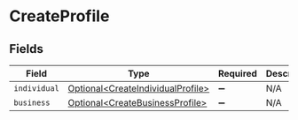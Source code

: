# CreateProfile


## Fields

| Field                                                                                    | Type                                                                                     | Required                                                                                 | Description                                                                              |
| ---------------------------------------------------------------------------------------- | ---------------------------------------------------------------------------------------- | ---------------------------------------------------------------------------------------- | ---------------------------------------------------------------------------------------- |
| `individual`                                                                             | [Optional\<CreateIndividualProfile>](../../models/components/CreateIndividualProfile.md) | :heavy_minus_sign:                                                                       | N/A                                                                                      |
| `business`                                                                               | [Optional\<CreateBusinessProfile>](../../models/components/CreateBusinessProfile.md)     | :heavy_minus_sign:                                                                       | N/A                                                                                      |